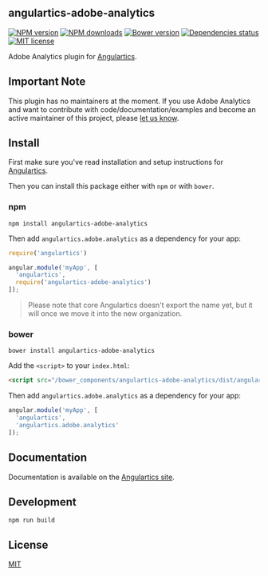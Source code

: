 ## angulartics-adobe-analytics

[![NPM version][npm-image]][npm-url] [![NPM downloads][npm-downloads-image]][npm-downloads-url] [![Bower version][bower-image]][bower-url] [![Dependencies status][dep-status-image]][dep-status-url] [![MIT license][license-image]][license-url]

Adobe Analytics plugin for [Angulartics](http://github.com/luisfarzati/angulartics).

## Important Note
This plugin has no maintainers at the moment. If you use Adobe Analytics and want to contribute with code/documentation/examples and become an active maintainer of this project, please [let us know](https://github.com/angulartics/angulartics-google-analytics/issues/new?title=I+want+to+join+as+contributor).

## Install

First make sure you've read installation and setup instructions for [Angulartics](https://github.com/luisfarzati/angulartics#install).

Then you can install this package either with `npm` or with `bower`.

### npm

```shell
npm install angulartics-adobe-analytics
```

Then add `angulartics.adobe.analytics` as a dependency for your app:

```javascript
require('angulartics')

angular.module('myApp', [
  'angulartics',
  require('angulartics-adobe-analytics')
]);
```

> Please note that core Angulartics doesn't export the name yet, but it will once we move it into the new organization.

### bower

```shell
bower install angulartics-adobe-analytics
```

Add the `<script>` to your `index.html`:

```html
<script src="/bower_components/angulartics-adobe-analytics/dist/angulartics-adobe-analytics.min.js"></script>
```

Then add `angulartics.adobe.analytics` as a dependency for your app:

```javascript
angular.module('myApp', [
  'angulartics',
  'angulartics.adobe.analytics'
]);
```

## Documentation

Documentation is available on the [Angulartics site](http://luisfarzati.github.io/angulartics).

## Development

```shell
npm run build
```

## License

[MIT](LICENSE)

[npm-image]: https://img.shields.io/npm/v/angulartics-adobe-analytics.svg
[npm-url]: https://npmjs.org/package/angulartics-adobe-analytics
[npm-downloads-image]: https://img.shields.io/npm/dm/angulartics-adobe-analytics.svg
[npm-downloads-url]: https://npmjs.org/package/angulartics-adobe-analytics
[bower-image]: https://img.shields.io/bower/v/angulartics-adobe-analytics.svg
[bower-url]: http://bower.io/search/?q=angulartics-adobe-analytics
[dep-status-image]: https://img.shields.io/david/angulartics/angulartics-adobe-analytics.svg
[dep-status-url]: https://david-dm.org/angulartics/angulartics-adobe-analytics
[license-image]: http://img.shields.io/badge/license-MIT-blue.svg
[license-url]: LICENSE
